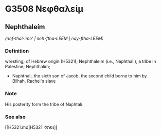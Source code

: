 # G3508 Νεφθαλείμ

## Nephthaleím

_(nef-thal-ime' | neh-ftha-LEEM | nay-ftha-LEEM)_

### Definition

wrestling; of Hebrew origin (H5321); Nephthaleim (i.e., Naphthali), a tribe in Palestine; Nephthalim; 

- Naphthali, the sixth son of Jacob, the second child borne to him by Bilhah, Rachel's slave

### Note

His posterity form the tribe of Naphtali.

### See also

[[H5321.md|H5321 נפתלי]]
